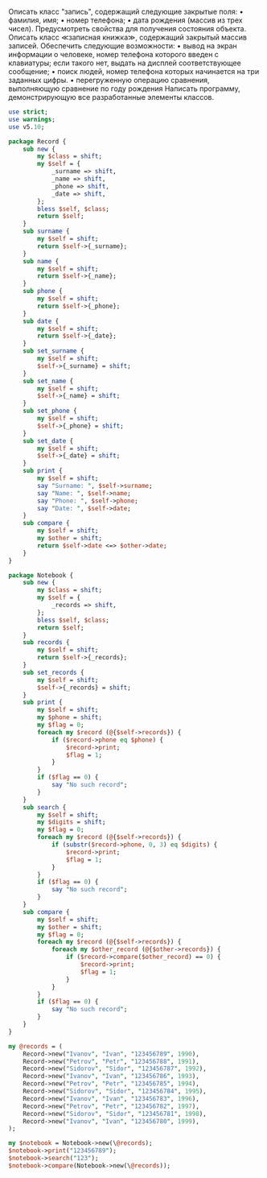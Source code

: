 Описать класс "запись", содержащий следующие закрытые поля:
• фамилия, имя;
• номер телефона;
• дата рождения (массив из трех чисел).
Предусмотреть свойства для получения состояния объекта.
Описать класс ≪записная книжка≫, содержащий закрытый массив записей. Обеспечить
следующие возможности:
• вывод на экран информации о человеке, номер телефона которого введен с клавиатуры;
если такого нет, выдать на дисплей соответствующее сообщение;
• поиск людей, номер телефона которых начинается на три заданных цифры.
• перегруженную операцию сравнения, выполняющую сравнение по году рождения
Написать программу, демонстрирующую все разработанные элементы классов.

```perl
use strict;
use warnings;
use v5.10;

package Record {
	sub new {
		my $class = shift;
		my $self = {
			_surname => shift,
			_name => shift,
			_phone => shift,
			_date => shift,
		};
		bless $self, $class;
		return $self;
	}
	sub surname {
		my $self = shift;
		return $self->{_surname};
	}
	sub name {
		my $self = shift;
		return $self->{_name};
	}
	sub phone {
		my $self = shift;
		return $self->{_phone};
	}
	sub date {
		my $self = shift;
		return $self->{_date};
	}
	sub set_surname {
		my $self = shift;
		$self->{_surname} = shift;
	}
	sub set_name {
		my $self = shift;
		$self->{_name} = shift;
	}
	sub set_phone {
		my $self = shift;
		$self->{_phone} = shift;
	}
	sub set_date {
		my $self = shift;
		$self->{_date} = shift;
	}
	sub print {
		my $self = shift;
		say "Surname: ", $self->surname;
		say "Name: ", $self->name;
		say "Phone: ", $self->phone;
		say "Date: ", $self->date;
	}
	sub compare {
		my $self = shift;
		my $other = shift;
		return $self->date <=> $other->date;
	}
}

package Notebook {
	sub new {
		my $class = shift;
		my $self = {
			_records => shift,
		};
		bless $self, $class;
		return $self;
	}
	sub records {
		my $self = shift;
		return $self->{_records};
	}
	sub set_records {
		my $self = shift;
		$self->{_records} = shift;
	}
	sub print {
		my $self = shift;
		my $phone = shift;
		my $flag = 0;
		foreach my $record (@{$self->records}) {
			if ($record->phone eq $phone) {
				$record->print;
				$flag = 1;
			}
		}
		if ($flag == 0) {
			say "No such record";
		}
	}
	sub search {
		my $self = shift;
		my $digits = shift;
		my $flag = 0;
		foreach my $record (@{$self->records}) {
			if (substr($record->phone, 0, 3) eq $digits) {
				$record->print;
				$flag = 1;
			}
		}
		if ($flag == 0) {
			say "No such record";
		}
	}
	sub compare {
		my $self = shift;
		my $other = shift;
		my $flag = 0;
		foreach my $record (@{$self->records}) {
			foreach my $other_record (@{$other->records}) {
				if ($record->compare($other_record) == 0) {
					$record->print;
					$flag = 1;
				}
			}
		}
		if ($flag == 0) {
			say "No such record";
		}
	}
}

my @records = (
	Record->new("Ivanov", "Ivan", "123456789", 1990),
	Record->new("Petrov", "Petr", "123456788", 1991),
	Record->new("Sidorov", "Sidor", "123456787", 1992),
	Record->new("Ivanov", "Ivan", "123456786", 1993),
	Record->new("Petrov", "Petr", "123456785", 1994),
	Record->new("Sidorov", "Sidor", "123456784", 1995),
	Record->new("Ivanov", "Ivan", "123456783", 1996),
	Record->new("Petrov", "Petr", "123456782", 1997),
	Record->new("Sidorov", "Sidor", "123456781", 1998),
	Record->new("Ivanov", "Ivan", "123456780", 1999),
);

my $notebook = Notebook->new(\@records);
$notebook->print("123456789");
$notebook->search("123");
$notebook->compare(Notebook->new(\@records));
```



